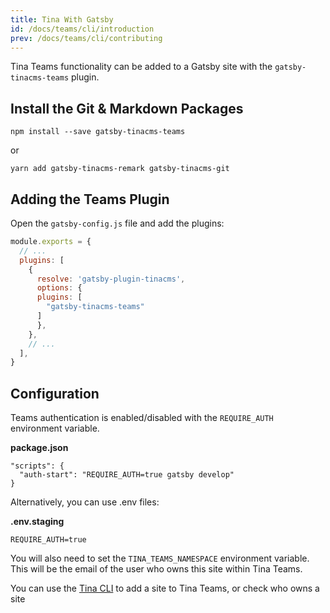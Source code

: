 ```yaml
---
title: Tina With Gatsby
id: /docs/teams/cli/introduction
prev: /docs/teams/cli/contributing
---
```


Tina Teams functionality can be added to a Gatsby site with the `gatsby-tinacms-teams` plugin.

## Install the Git & Markdown Packages

    npm install --save gatsby-tinacms-teams

or

    yarn add gatsby-tinacms-remark gatsby-tinacms-git

## Adding the Teams Plugin

Open the `gatsby-config.js` file and add the plugins:

```JavaScript
module.exports = {
  // ...
  plugins: [
    {
      resolve: 'gatsby-plugin-tinacms',
      options: {
      plugins: [
        "gatsby-tinacms-teams"
      ]
      },
    },
    // ...
  ],
}
```

## Configuration

Teams authentication is enabled/disabled with the `REQUIRE_AUTH` environment variable.

**package.json**

```
"scripts": {
  "auth-start": "REQUIRE_AUTH=true gatsby develop"
}
```

Alternatively, you can use .env files:

**.env.staging**

```
REQUIRE_AUTH=true
```

You will also need to set the `TINA_TEAMS_NAMESPACE` environment variable. This will be the email of the user who owns this site within Tina Teams.

<tip>You can use the [Tina CLI](/docs/teams/cli/commands 'Tina CLI') to add a site to Tina Teams, or check who owns a site</tip>
